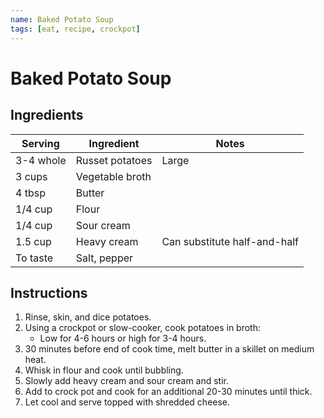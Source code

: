 ```yaml
---
name: Baked Potato Soup
tags: [eat, recipe, crockpot]
---
```


# Baked Potato Soup

## Ingredients

| Serving | Ingredient | Notes |
|-|-|-|
| 3-4 whole | Russet potatoes | Large |
| 3 cups | Vegetable broth |  |
| 4 tbsp | Butter |  |
| 1/4 cup | Flour |  |
| 1/4 cup | Sour cream |  |
| 1.5 cup | Heavy cream | Can substitute half-and-half |
| To taste | Salt, pepper |  |

## Instructions

1. Rinse, skin, and dice potatoes.
1. Using a crockpot or slow-cooker, cook potatoes in broth:
    - Low for 4-6 hours or high for 3-4 hours.
1. 30 minutes before end of cook time, melt butter in a skillet on medium heat.
1. Whisk in flour and cook until bubbling.
1. Slowly add heavy cream and sour cream and stir.
1. Add to crock pot and cook for an additional 20-30 minutes until thick.
1. Let cool and serve topped with shredded cheese.